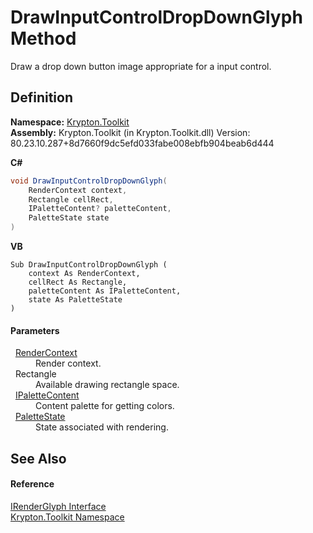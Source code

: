 # DrawInputControlDropDownGlyph Method


Draw a drop down button image appropriate for a input control.



## Definition
**Namespace:** <a href="79d2eac2-21f4-54ff-7552-b20c33c30600.md">Krypton.Toolkit</a>  
**Assembly:** Krypton.Toolkit (in Krypton.Toolkit.dll) Version: 80.23.10.287+8d7660f9dc5efd033fabe008ebfb904beab6d444

**C#**
``` C#
void DrawInputControlDropDownGlyph(
	RenderContext context,
	Rectangle cellRect,
	IPaletteContent? paletteContent,
	PaletteState state
)
```
**VB**
``` VB
Sub DrawInputControlDropDownGlyph ( 
	context As RenderContext,
	cellRect As Rectangle,
	paletteContent As IPaletteContent,
	state As PaletteState
)
```



#### Parameters
<dl><dt>  <a href="ef60a5af-08ff-7a94-87f5-362a7e392cd4.md">RenderContext</a></dt><dd>Render context.</dd><dt>  Rectangle</dt><dd>Available drawing rectangle space.</dd><dt>  <a href="f2a5541d-c7c1-2c4b-162d-a4616ecccc95.md">IPaletteContent</a></dt><dd>Content palette for getting colors.</dd><dt>  <a href="93e626cd-00cf-240e-06c6-ab4d47e982ba.md">PaletteState</a></dt><dd>State associated with rendering.</dd></dl>

## See Also


#### Reference
<a href="36266159-e40a-9fe7-0c56-3cb7df7b27e2.md">IRenderGlyph Interface</a>  
<a href="79d2eac2-21f4-54ff-7552-b20c33c30600.md">Krypton.Toolkit Namespace</a>  
